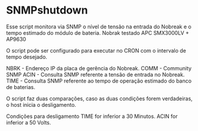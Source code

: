 # SNMPshutdown

Esse script monitora via SNMP o nível de tensão na entrada do Nobreak e o tempo estimado do módulo de bateria.
Nobrak testado APC SMX3000LV + AP9630

O script pode ser configurado para executar no CRON com o intervalo de tempo desejado.

NBRK - Endereço IP da placa de gerência do Nobreak.
COMM - Community SNMP
ACIN - Consulta SNMP referente a tensão de entrada no Nobreak.
TIME - Consulta SNMP referente ao tempo de operação estimado do banco de baterias.

O script faz duas comparações, caso as duas condições forem verdadeiras, o host inicia o desligamento.

Condições para desligamento
TIME for inferior a 30 Minutos.
ACIN for inferior a 50 Volts.

